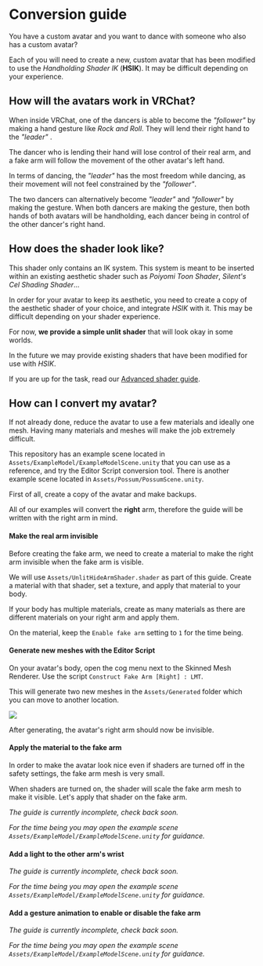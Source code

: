 # Conversion guide

You have a custom avatar and you want to dance with someone who also has a custom avatar?

Each of you will need to create a new, custom avatar that has been modified to use the *Handholding Shader IK* (**HSIK**). It may be difficult depending on your experience.

## How will the avatars work in VRChat?

When inside VRChat, one of the dancers is able to become the *"follower"* by making a hand gesture like *Rock and Roll*. They will lend their right hand to the *"leader"* .

The dancer who is lending their hand will lose control of their real arm, and a fake arm will follow the movement of the other avatar's left hand.

In terms of dancing, the *"leader"* has the most freedom while dancing, as their movement will not feel constrained by the *"follower"*.

The two dancers can alternatively become *"leader"* and *"follower"* by making the gesture. When both dancers are making the gesture, then both hands of both avatars will be handholding, each dancer being in control of the other dancer's right hand. 

## How does the shader look like?

This shader only contains an IK system. This system is meant to be inserted within an existing aesthetic shader such as *Poiyomi Toon Shader*, *Silent's Cel Shading Shader*...

In order for your avatar to keep its aesthetic, you need to create a copy of the aesthetic shader of your choice, and integrate *HSIK* with it. This may be difficult depending on your shader experience.

For now, **we provide a simple unlit shader** that will look okay in some worlds.

In the future we may provide existing shaders that have been modified for use with *HSIK*.

If you are up for the task, read our [Advanced shader guide](GUIDE_advanced_shader.md).

## How can I convert my avatar?

If not already done, reduce the avatar to use a few materials and ideally one mesh. Having many materials and meshes will make the job extremely difficult.

This repository has an example scene located in `Assets/ExampleModel/ExampleModelScene.unity` that you can use as a reference, and try the Editor Script conversion tool. There is another example scene located in `Assets/Possum/PossumScene.unity`.

First of all, create a copy of the avatar and make backups.

All of our examples will convert the **right** arm, therefore the guide will be written with the right arm in mind.

#### Make the real arm invisible

Before creating the fake arm, we need to create a material to make the right arm invisible when the fake arm is visible.

We will use `Assets/UnlitHideArmShader.shader` as part of this guide. Create a material with that shader, set a texture, and apply that material to your body.

If your body has multiple materials, create as many materials as there are different materials on your right arm and apply them.

On the material, keep the `Enable fake arm` setting to `1` for the time being.

#### Generate new meshes with the Editor Script

On your avatar's body, open the cog menu next to the Skinned Mesh Renderer. Use the script `Construct Fake Arm [Right] : LMT`. 

This will generate two new meshes in the `Assets/Generated` folder which you can move to another location.

![](Documentation/guide_conversion_editor_script.png)

After generating, the avatar's right arm should now be invisible.

#### Apply the material to the fake arm

In order to make the avatar look nice even if shaders are turned off in the safety settings, the fake arm mesh is very small.

When shaders are turned on, the shader will scale the fake arm mesh to make it visible. Let's apply that shader on the fake arm.

*The guide is currently incomplete, check back soon.*

*For the time being you may open the example scene `Assets/ExampleModel/ExampleModelScene.unity` for guidance.*

#### Add a light to the other arm's wrist

*The guide is currently incomplete, check back soon.*

*For the time being you may open the example scene `Assets/ExampleModel/ExampleModelScene.unity` for guidance.*

#### Add a gesture animation to enable or disable the fake arm

*The guide is currently incomplete, check back soon.*

*For the time being you may open the example scene `Assets/ExampleModel/ExampleModelScene.unity` for guidance.*
